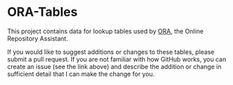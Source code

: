 # ORA-Tables
This project contains data for lookup tables used by [ORA](https://www.ora-externsion.com), the Online Repository Assistant.

If you would like to suggest additions or changes to these tables, please submit a pull request. If you are not familiar with how GitHub works, you can create an issue (see the link above) and describe the addition or change in sufficient detail that I can make the change for you.
